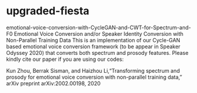 # upgraded-fiesta
emotional-voice-conversion-with-CycleGAN-and-CWT-for-Spectrum-and-F0
Emotional Voice Conversion and/or Speaker Identity Conversion with Non-Parallel Training Data
This is an implementation of our Cycle-GAN based emotional voice conversion framework (to be appear in Speaker Odyssey 2020) that converts both spectrum and prosody features. Please kindly cite our paper if you are using our codes:

Kun Zhou, Berrak Sisman, and Haizhou Li,“Transforming spectrum and prosody for emotional voice conversion with non-parallel training data,” arXiv preprint arXiv:2002.00198, 2020
